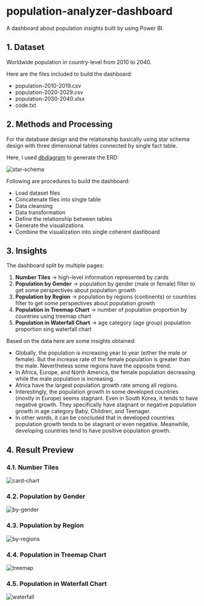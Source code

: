 # population-analyzer-dashboard

A dashboard about population insights built by using Power BI. 

## 1. Dataset
Worldwide population in country-level from 2010 to 2040.

Here are the files included to build the dashboard:
- population-2010-2019.csv
- population-2020-2029.csv
- population-2030-2040.xlsx
- code.txt

## 2. Methods and Processing
For the database design and the relationship basically using star schema design with three dimensional tables connected by single fact table.

Here, I used [dbdiagram](https://dbdiagram.io/) to generate the ERD:

![star-schema](./images/star-schema-design-dark.png)

Following are procedures to build the dashboard:
- Load dataset files
- Concatenate files into single table
- Data cleansing
- Data transformation
- Define the relationship between tables
- Generate the visualizations
- Combine the visualization into single coherent dashboard

## 3. Insights
The dashboard split by multiple pages:
1. **Number Tiles** $\rightarrow$ high-level information represented by cards
2. **Population by Gender** $\rightarrow$ population by gender (male or female) filter to get some perspectives about population growth
3. **Population by Region** $\rightarrow$ population by regions (continents) or countries filter to get some perspectives about population growth
4. **Population in Treemap Chart** $\rightarrow$ number of population proportion by countries using treemap chart
5. **Population in Waterfall Chart** $\rightarrow$ age category (age group) population proportion sing waterfall chart

Based on the data here are some insights obtained:
- Globally, the population is increasing year to year (either the male or female). But the increase rate of the female population is greater than the male. Nevertheless some regions have the opposite trend.
- In Africa, Europe, and North America, the female population decreasing while the male population is increasing.
- Africa have the largest population growth rate among all regions.
- Interestingly, the population growth in some developed countries (mostly in Europe) seems stagnant. Even in South Korea, it tends to have negative growth. They specifically have stagnant or negative population growth in age category Baby, Children, and Teenager.
- In other words, it can be concluded that in developed countries population growth tends to be stagnant or even negative. Meanwhile, developing countries tend to have positive population growth.

## 4. Result Preview
### 4.1. Number Tiles
![card-chart](./images/cards.gif)

### 4.2. Population by Gender
![by-gender](./images/by-gender.gif)

### 4.3. Population by Region
![by-regions](./images/by-regions.gif)

### 4.4. Population in Treemap Chart
![treemap](./images/treemap.gif)

### 4.5. Population in Waterfall Chart
![waterfall](./images/waterfall.gif)

